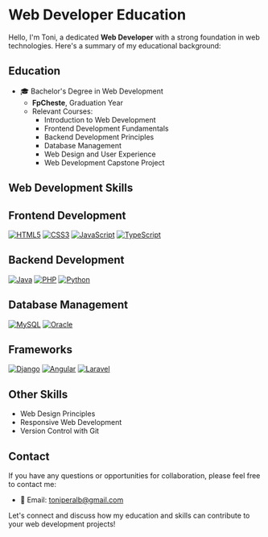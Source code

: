 # Web Developer Education

Hello, I'm Toni, a dedicated **Web Developer** with a strong foundation in web technologies. Here's a summary of my educational background:

## Education

- 🎓 Bachelor's Degree in Web Development
  - **FpCheste**, Graduation Year
  - Relevant Courses:
    - Introduction to Web Development
    - Frontend Development Fundamentals
    - Backend Development Principles
    - Database Management
    - Web Design and User Experience
    - Web Development Capstone Project

## Web Development Skills

## Frontend Development

[![HTML5](https://www.w3.org/html/logo/downloads/HTML5_Badge_256.png)](https://www.w3.org/TR/html52/)
[![CSS3](https://www.w3.org/Style/CSS/Overview.en.png)](https://www.w3.org/Style/CSS/specs.en.html)
[![JavaScript](https://upload.wikimedia.org/wikipedia/commons/6/6a/JavaScript-logo.png)](https://developer.mozilla.org/en-US/docs/Web/JavaScript)
[![TypeScript](https://upload.wikimedia.org/wikipedia/commons/4/4c/Typescript_logo_2020.svg)](https://www.typescriptlang.org/)

## Backend Development

[![Java](https://www.oracle.com/a/tech/img/cb88-java-logo-001.jpg)](https://www.java.com/)
[![PHP](https://www.php.net/images/logos/php-logo.svg)](https://www.php.net/)
[![Python](https://www.python.org/static/community_logos/python-logo-generic.svg)](https://www.python.org/)

## Database Management

[![MySQL](https://www.mysql.com/common/logos/logo-mysql-170x115.png)](https://www.mysql.com/)
[![Oracle](https://www.oracle.com/a/ocom/img/065266.svg)](https://www.oracle.com/database/)

## Frameworks

[![Django](https://static.djangoproject.com/img/logos/django-logo-negative.png)](https://www.djangoproject.com/)
[![Angular](https://angular.io/assets/images/logos/angular/angular.svg)](https://angular.io/)
[![Laravel](https://laravel.com/img/logotype.min.svg)](https://laravel.com/)
  
## Other Skills

- Web Design Principles
- Responsive Web Development
- Version Control with Git

## Contact

If you have any questions or opportunities for collaboration, please feel free to contact me:

- 📧 Email: [toniperalb@gmail.com](mailto:toniperalb@gmail.com.com)

Let's connect and discuss how my education and skills can contribute to your web development projects!
